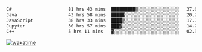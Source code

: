 <!--START_SECTION:waka-->

```txt
C#                     81 hrs 43 mins  █████████▒░░░░░░░░░░░░░░░   37.60 %
Java                   43 hrs 58 mins  █████░░░░░░░░░░░░░░░░░░░░   20.23 %
JavaScript             38 hrs 33 mins  ████▒░░░░░░░░░░░░░░░░░░░░   17.74 %
Jupyter                30 hrs 57 mins  ███▓░░░░░░░░░░░░░░░░░░░░░   14.25 %
C++                    5 hrs 11 mins   ▓░░░░░░░░░░░░░░░░░░░░░░░░   02.39 %
```

<!--END_SECTION:waka-->
[![wakatime](https://wakatime.com/badge/user/6c2f442e-41b4-42e3-bc06-d5d8203ad1da.svg)](https://wakatime.com/@6c2f442e-41b4-42e3-bc06-d5d8203ad1da)
